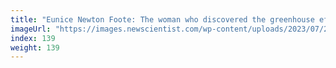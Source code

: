 ```yaml
---
title: "Eunice Newton Foote: The woman who discovered the greenhouse effect"
imageUrl: "https://images.newscientist.com/wp-content/uploads/2023/07/26124744/SEI_165484170.jpg?width=600"
index: 139
weight: 139
---
```

